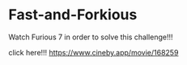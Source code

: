 # Fast-and-Forkious

Watch Furious 7 in order to solve this challenge!!!

click here!!!
https://www.cineby.app/movie/168259
